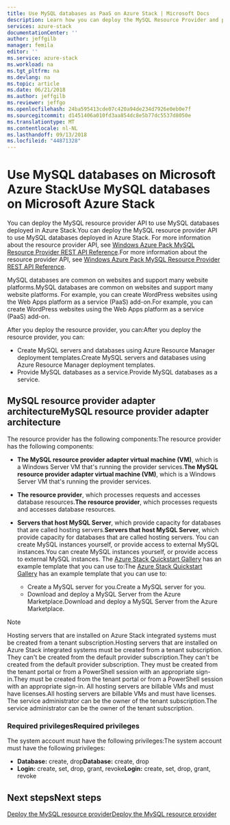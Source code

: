 ```yaml
---
title: Use MySQL databases as PaaS on Azure Stack | Microsoft Docs
description: Learn how you can deploy the MySQL Resource Provider and provide MySQL databases as a service on Azure Stack.
services: azure-stack
documentationCenter: ''
author: jeffgilb
manager: femila
editor: ''
ms.service: azure-stack
ms.workload: na
ms.tgt_pltfrm: na
ms.devlang: na
ms.topic: article
ms.date: 06/21/2018
ms.author: jeffgilb
ms.reviewer: jeffgo
ms.openlocfilehash: 24ba595413cde07c420a94de234d7926e0eb0e7f
ms.sourcegitcommit: d1451406a010fd3aa854dc8e5b77dc5537d8050e
ms.translationtype: MT
ms.contentlocale: nl-NL
ms.lasthandoff: 09/13/2018
ms.locfileid: "44871328"
---
```

# <a name="use-mysql-databases-on-microsoft-azure-stack"></a><span data-ttu-id="5d2ba-103">Use MySQL databases on Microsoft Azure Stack</span><span class="sxs-lookup"><span data-stu-id="5d2ba-103">Use MySQL databases on Microsoft Azure Stack</span></span>

<span data-ttu-id="5d2ba-104">You can deploy the MySQL resource provider API to use MySQL databases deployed in Azure Stack.</span><span class="sxs-lookup"><span data-stu-id="5d2ba-104">You can deploy the MySQL resource provider API to use MySQL databases deployed in Azure Stack.</span></span> <span data-ttu-id="5d2ba-105">For more information about the resource provider API, see [Windows Azure Pack MySQL Resource Provider REST API Reference](https://msdn.microsoft.com/library/dn528442.aspx).</span><span class="sxs-lookup"><span data-stu-id="5d2ba-105">For more information about the resource provider API, see [Windows Azure Pack MySQL Resource Provider REST API Reference](https://msdn.microsoft.com/library/dn528442.aspx).</span></span>

<span data-ttu-id="5d2ba-106">MySQL databases are common on websites and support many website platforms.</span><span class="sxs-lookup"><span data-stu-id="5d2ba-106">MySQL databases are common on websites and support many website platforms.</span></span> <span data-ttu-id="5d2ba-107">For example, you can create WordPress websites using the Web Apps platform as a service (PaaS) add-on.</span><span class="sxs-lookup"><span data-stu-id="5d2ba-107">For example, you can create WordPress websites using the Web Apps platform as a service (PaaS) add-on.</span></span>

<span data-ttu-id="5d2ba-108">After you deploy the resource provider, you can:</span><span class="sxs-lookup"><span data-stu-id="5d2ba-108">After you deploy the resource provider, you can:</span></span>

* <span data-ttu-id="5d2ba-109">Create MySQL servers and databases using Azure Resource Manager deployment templates.</span><span class="sxs-lookup"><span data-stu-id="5d2ba-109">Create MySQL servers and databases using Azure Resource Manager deployment templates.</span></span>
* <span data-ttu-id="5d2ba-110">Provide MySQL databases as a service.</span><span class="sxs-lookup"><span data-stu-id="5d2ba-110">Provide MySQL databases as a service.</span></span>  

## <a name="mysql-resource-provider-adapter-architecture"></a><span data-ttu-id="5d2ba-111">MySQL resource provider adapter architecture</span><span class="sxs-lookup"><span data-stu-id="5d2ba-111">MySQL resource provider adapter architecture</span></span>

<span data-ttu-id="5d2ba-112">The resource provider has the following components:</span><span class="sxs-lookup"><span data-stu-id="5d2ba-112">The resource provider has the following components:</span></span>

* <span data-ttu-id="5d2ba-113">**The MySQL resource provider adapter virtual machine (VM)**, which is a Windows Server VM that's running the provider services.</span><span class="sxs-lookup"><span data-stu-id="5d2ba-113">**The MySQL resource provider adapter virtual machine (VM)**, which is a Windows Server VM that's running the provider services.</span></span>
* <span data-ttu-id="5d2ba-114">**The resource provider**, which processes requests and accesses database resources.</span><span class="sxs-lookup"><span data-stu-id="5d2ba-114">**The resource provider**, which processes requests and accesses database resources.</span></span>
* <span data-ttu-id="5d2ba-115">**Servers that host MySQL Server**, which provide capacity for databases that are called hosting servers.</span><span class="sxs-lookup"><span data-stu-id="5d2ba-115">**Servers that host MySQL Server**, which provide capacity for databases that are called hosting servers.</span></span> <span data-ttu-id="5d2ba-116">You can create MySQL instances yourself, or provide access to external MySQL instances.</span><span class="sxs-lookup"><span data-stu-id="5d2ba-116">You can create MySQL instances yourself, or provide access to external MySQL instances.</span></span> <span data-ttu-id="5d2ba-117">The [Azure Stack Quickstart Gallery](https://github.com/Azure/AzureStack-QuickStart-Templates/tree/master/mysql-standalone-server-windows) has an example template that you can use to:</span><span class="sxs-lookup"><span data-stu-id="5d2ba-117">The [Azure Stack Quickstart Gallery](https://github.com/Azure/AzureStack-QuickStart-Templates/tree/master/mysql-standalone-server-windows) has an example template that you can use to:</span></span>

  * <span data-ttu-id="5d2ba-118">Create a MySQL server for you.</span><span class="sxs-lookup"><span data-stu-id="5d2ba-118">Create a MySQL server for you.</span></span>
  * <span data-ttu-id="5d2ba-119">Download and deploy a MySQL Server from the Azure Marketplace.</span><span class="sxs-lookup"><span data-stu-id="5d2ba-119">Download and deploy a MySQL Server from the Azure Marketplace.</span></span>

> [!NOTE]
> <span data-ttu-id="5d2ba-120">Hosting servers that are installed on Azure Stack integrated systems must be created from a tenant subscription.</span><span class="sxs-lookup"><span data-stu-id="5d2ba-120">Hosting servers that are installed on Azure Stack integrated systems must be created from a tenant subscription.</span></span> <span data-ttu-id="5d2ba-121">They can't be created from the default provider subscription.</span><span class="sxs-lookup"><span data-stu-id="5d2ba-121">They can't be created from the default provider subscription.</span></span> <span data-ttu-id="5d2ba-122">They must be created from the tenant portal or from a PowerShell session with an appropriate sign-in.</span><span class="sxs-lookup"><span data-stu-id="5d2ba-122">They must be created from the tenant portal or from a PowerShell session with an appropriate sign-in.</span></span> <span data-ttu-id="5d2ba-123">All hosting servers are billable VMs and must have licenses.</span><span class="sxs-lookup"><span data-stu-id="5d2ba-123">All hosting servers are billable VMs and must have licenses.</span></span> <span data-ttu-id="5d2ba-124">The service administrator can be the owner of the tenant subscription.</span><span class="sxs-lookup"><span data-stu-id="5d2ba-124">The service administrator can be the owner of the tenant subscription.</span></span>

### <a name="required-privileges"></a><span data-ttu-id="5d2ba-125">Required privileges</span><span class="sxs-lookup"><span data-stu-id="5d2ba-125">Required privileges</span></span>

<span data-ttu-id="5d2ba-126">The system account must have the following privileges:</span><span class="sxs-lookup"><span data-stu-id="5d2ba-126">The system account must have the following privileges:</span></span>

* <span data-ttu-id="5d2ba-127">**Database:** create, drop</span><span class="sxs-lookup"><span data-stu-id="5d2ba-127">**Database:** create, drop</span></span>
* <span data-ttu-id="5d2ba-128">**Login:** create, set, drop, grant, revoke</span><span class="sxs-lookup"><span data-stu-id="5d2ba-128">**Login:** create, set, drop, grant, revoke</span></span>  

## <a name="next-steps"></a><span data-ttu-id="5d2ba-129">Next steps</span><span class="sxs-lookup"><span data-stu-id="5d2ba-129">Next steps</span></span>

[<span data-ttu-id="5d2ba-130">Deploy the MySQL resource provider</span><span class="sxs-lookup"><span data-stu-id="5d2ba-130">Deploy the MySQL resource provider</span></span>](azure-stack-mysql-resource-provider-deploy.md)
